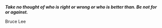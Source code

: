 _**Take no thought of who is right or wrong or who is better than. Be not for or against.**_

Bruce Lee